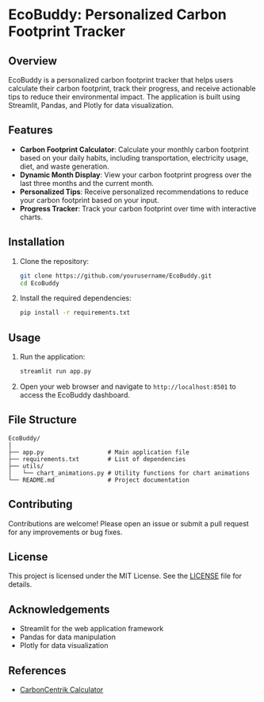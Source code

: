 # EcoBuddy: Personalized Carbon Footprint Tracker

## Overview
EcoBuddy is a personalized carbon footprint tracker that helps users calculate their carbon footprint, track their progress, and receive actionable tips to reduce their environmental impact. The application is built using Streamlit, Pandas, and Plotly for data visualization.

## Features
- **Carbon Footprint Calculator**: Calculate your monthly carbon footprint based on your daily habits, including transportation, electricity usage, diet, and waste generation.
- **Dynamic Month Display**: View your carbon footprint progress over the last three months and the current month.
- **Personalized Tips**: Receive personalized recommendations to reduce your carbon footprint based on your input.
- **Progress Tracker**: Track your carbon footprint over time with interactive charts.

## Installation
1. Clone the repository:
    ```bash
    git clone https://github.com/yourusername/EcoBuddy.git
    cd EcoBuddy
    ```

2. Install the required dependencies:
    ```bash
    pip install -r requirements.txt
    ```

## Usage
1. Run the application:
    ```bash
    streamlit run app.py
    ```

2. Open your web browser and navigate to `http://localhost:8501` to access the EcoBuddy dashboard.

## File Structure
```
EcoBuddy/
│
├── app.py                  # Main application file
├── requirements.txt        # List of dependencies
├── utils/
│   └── chart_animations.py # Utility functions for chart animations
└── README.md               # Project documentation
```

## Contributing
Contributions are welcome! Please open an issue or submit a pull request for any improvements or bug fixes.

## License
This project is licensed under the MIT License. See the [LICENSE](LICENSE) file for details.

## Acknowledgements
- Streamlit for the web application framework
- Pandas for data manipulation
- Plotly for data visualization

## References
- [CarbonCentrik Calculator](https://github.com/AIAnytime/carboncentrik-calculator)
